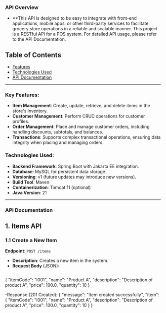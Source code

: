 ### API Overview
- **This API is designed to be easy to integrate with front-end applications, mobile apps, or other third-party services to facilitate grocery store operations in a reliable and scalable manner. This project is a RESTful API for a POS system. For detailed API usage, please refer to the API Documentation.
  
## Table of Contents

- [Features](#features)
- [Technologies Used](#technologies-used)
- [API Documentation](#api-documentation)

---

### Key Features:
- **Item Management**: Create, update, retrieve, and delete items in the store's inventory.
- **Customer Management**: Perform CRUD operations for customer profiles.
- **Order Management**: Place and manage customer orders, including handling discounts, subtotals, and balances.
- **Transactions**: Supports complex transactional operations, ensuring data integrity when placing and managing orders.

### Technologies Used:
- **Backend Framework**: Spring Boot with Jakarta EE integration.
- **Database**: MySQL for persistent data storage.
- **Versioning**: v1 (future updates may introduce new versions).
- **Build Tool**: Maven
- **Containerization**: Tomcat 11 (optional)
- **Java Version**: 21

---

### API Documentation

## 1. **Items API**

### 1.1 Create a New Item
**Endpoint**: `POST /items`

- **Description**: Creates a new item in the system.
- **Request Body** (JSON):
  ```json
{
    "itemCode": "I001",
    "name": "Product A",
    "description": "Description of product A",
    "price": 100.0,
    "quantity": 10
  }

-Response (201 Created):
{
  "message": "Item created successfully",
  "item": {
    "itemCode": "I001",
    "name": "Product A",
    "description": "Description of product A",
    "price": 100.0,
    "quantity": 10
  }
}

